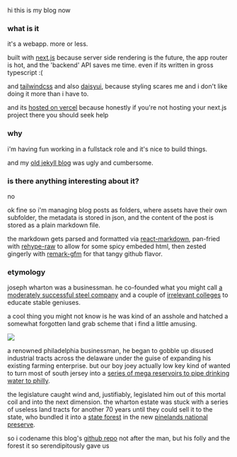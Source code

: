 hi this is my blog now

### what is it

it's a webapp. more or less.

built with [next.js](https://nextjs.org/) because server side rendering is the future, the app router is hot, and the 'backend' API saves me time. even if its written in gross typescript :(

and [tailwindcss](https://tailwindcss.com/) and also [daisyui](https://daisyui.com/), because styling scares me and i don't like doing it more than i have to.

and its [hosted on vercel](https://vercel.com/) because honestly if you're not hosting your next.js project there you should seek help

### why

i'm having fun working in a fullstack role and it's nice to build things.

and my [old jekyll blog](https://github.com/matt-goldeck/matt-goldeck.github.io) was ugly and cumbersome.

### is there anything interesting about it?

no

ok fine so i'm managing blog posts as folders, where assets have their own subfolder, the metadata is stored in json, and the content of the post is stored as a plain markdown file. 

the markdown gets parsed and formatted via [react-markdown](https://github.com/remarkjs/react-markdown), pan-fried with [rehype-raw](https://github.com/rehypejs/rehype-raw) to allow for some spicy embeded html, then zested gingerly with [remark-gfm](https://github.com/remarkjs/remark-gfm) for that tangy github flavor. 


### etymology

joseph wharton was a businessman. he co-founded what you might call [a moderately successful steel company](https://en.wikipedia.org/wiki/Bethlehem_Steel) and a couple of [irrelevant colleges](https://en.wikipedia.org/wiki/Wharton_School) to educate stable geniuses.

a cool thing you might not know is he was kind of an asshole and hatched a somewhat forgotten land grab scheme that i find a little amusing.

![](/projects/wharton/assets/scheme.jpeg)

a renowned philadelphia businessman, he began to gobble up disused industrial tracts across the delaware under the guise of expanding his existing farming enterprise. but our boy joey actually low key kind of wanted to turn most of south jersey into a [series of mega reservoirs to pipe drinking water to philly](https://www.inquirer.com/news/water-pinelands-drinking-philadelphia-watershed-pinelands-wharton-20230327.html).

the legislature caught wind and, justifiably, legislated him out of this mortal coil and into the next dimension. the wharton estate was stuck with a series of useless land tracts for another 70 years until they could sell it to the state, who bundled it into a [state forest](https://en.wikipedia.org/wiki/Wharton_State_Forest) in the new [pinelands national preserve](https://en.wikipedia.org/wiki/Pinelands_National_Reserve).

so i codename this blog's [github repo](https://github.com/matt-goldeck/wharton) not after the man, but his folly and the forest it so serendipitously gave us


